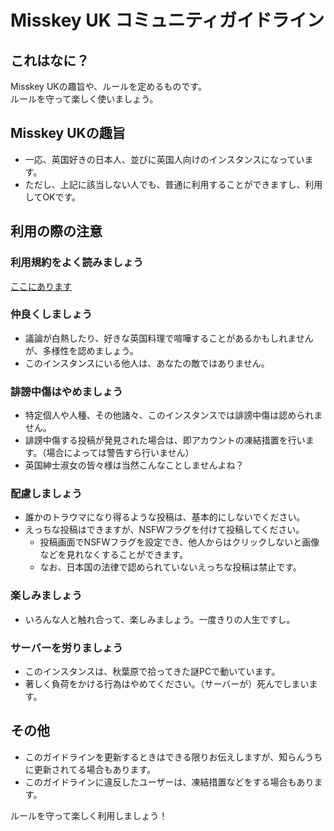 # Misskey UK コミュニティガイドライン

## これはなに？

Misskey UKの趣旨や、ルールを定めるものです。        
ルールを守って楽しく使いましょう。

## Misskey UKの趣旨

- 一応、英国好きの日本人、並びに英国人向けのインスタンスになっています。
- ただし、上記に該当しない人でも、普通に利用することができますし、利用してOKです。

## 利用の際の注意

### 利用規約をよく読みましょう

[ここにあります](./TERMS.md)

### 仲良くしましょう

- 議論が白熱したり、好きな英国料理で喧嘩することがあるかもしれませんが、多様性を認めましょう。
- このインスタンスにいる他人は、あなたの敵ではありません。

### 誹謗中傷はやめましょう

- 特定個人や人種、その他諸々、このインスタンスでは誹謗中傷は認められません。
- 誹謗中傷する投稿が発見された場合は、即アカウントの凍結措置を行います。（場合によっては警告すら行いません）
- 英国紳士淑女の皆々様は当然こんなことしませんよね？

### 配慮しましょう

- 誰かのトラウマになり得るような投稿は、基本的にしないでください。
- えっちな投稿はできますが、NSFWフラグを付けて投稿してください。
    - 投稿画面でNSFWフラグを設定でき、他人からはクリックしないと画像などを見れなくすることができます。
    - なお、日本国の法律で認められていないえっちな投稿は禁止です。

### 楽しみましょう

- いろんな人と触れ合って、楽しみましょう。一度きりの人生ですし。

### サーバーを労りましょう

- このインスタンスは、秋葉原で拾ってきた謎PCで動いています。
- 著しく負荷をかける行為はやめてください。（サーバーが）死んでしまいます。

## その他

- このガイドラインを更新するときはできる限りお伝えしますが、知らんうちに更新されてる場合もあります。
- このガイドラインに違反したユーザーは、凍結措置などをする場合もあります。

ルールを守って楽しく利用しましょう！